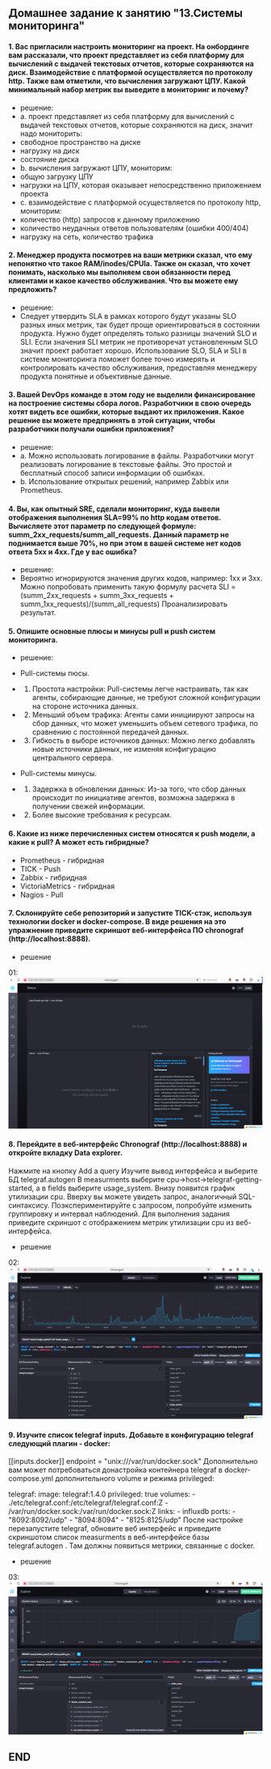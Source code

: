 ## Домашнее задание к занятию "13.Системы мониторинга"
 

#### 1. Вас пригласили настроить мониторинг на проект. На онбординге вам рассказали, что проект представляет из себя платформу для вычислений с выдачей текстовых отчетов, которые сохраняются на диск. Взаимодействие с платформой осуществляется по протоколу http. Также вам отметили, что вычисления загружают ЦПУ. Какой минимальный набор метрик вы выведите в мониторинг и почему?
* решение:
* a. проект представляет из себя платформу для вычислений с выдачей текстовых отчетов, которые сохраняются на диск, значит надо мониторить:
* свободное пространство на диске
* нагрузку на диск
* состояние диска
* b. вычисления загружают ЦПУ, мониторим:
* общую загрузку ЦПУ
* нагрузки на ЦПУ, которая оказывает непосредственно приложением проекта
* c. взаимодействие с платформой осуществляется по протоколу http, мониторим:
* количество (http) запросов к данному приложению
* количество неудачных ответов пользователям (ошибки 400/404)
* нагрузку на сеть, количество трафика

#### 2. Менеджер продукта посмотрев на ваши метрики сказал, что ему непонятно что такое RAM/inodes/CPUla. Также он сказал, что хочет понимать, насколько мы выполняем свои обязанности перед клиентами и какое качество обслуживания. Что вы можете ему предложить?
* решение:
* Следует утвердить SLA в рамках которого будут указаны SLO разных иных метрик, так будет проще ориентироваться в состоянии продукта. Нужно будет определять только разницы значений SLO и SLI. Если значения SLI метрик не противоречат установленным  SLO значит проект работает хорошо. Использование SLO, SLA и SLI в системе мониторинга поможет более точно измерять и контролировать качество обслуживания, предоставляя менеджеру продукта понятные и объективные данные.

#### 3. Вашей DevOps команде в этом году не выделили финансирование на построение системы сбора логов. Разработчики в свою очередь хотят видеть все ошибки, которые выдают их приложения. Какое решение вы можете предпринять в этой ситуации, чтобы разработчики получали ошибки приложения?
* решение:
* a. Можно использовать логирование в файлы. Разработчики могут реализовать логирование в текстовые файлы. Это простой и бесплатный способ записи информации об ошибках.
* b. Использование открытых решений, например Zabbix или Prometheus.

#### 4. Вы, как опытный SRE, сделали мониторинг, куда вывели отображения выполнения SLA=99% по http кодам ответов. Вычисляете этот параметр по следующей формуле: summ_2xx_requests/summ_all_requests. Данный параметр не поднимается выше 70%, но при этом в вашей системе нет кодов ответа 5xx и 4xx. Где у вас ошибка?
* решение:
* Вероятно игнорируются значения других кодов, например: 1xx и 3xx. Можно попробовать применить такую формулу расчета SLI = (summ_2xx_requests + summ_3xx_requests + summ_1xx_requests)/(summ_all_requests) Проанализировать результат.

#### 5. Опишите основные плюсы и минусы pull и push систем мониторинга.
* решение:
* Pull-системы пюсы.
* 1. Простота настройки: Pull-системы легче настраивать, так как агенты, собирающие данные, не требуют сложной конфигурации на стороне источника данных.
* 2. Меньший объем трафика: Агенты сами инициируют запросы на сбор данных, что может уменьшить объем сетевого трафика, по сравнению с постоянной передачей данных.
* 3. Гибкость в выборе источников данных: Можно легко добавлять новые источники данных, не изменяя конфигурацию центрального сервера.

* Pull-системы минусы.
* 1. Задержка в обновлении данных: Из-за того, что сбор данных происходит по инициативе агентов, возможна задержка в получении свежей информации.
* 2. Более высокие требования к ресурсам.

#### 6. Какие из ниже перечисленных систем относятся к push модели, а какие к pull? А может есть гибридные?
* Prometheus - гибридная
* TICK - Push
* Zabbix - гибридная
* VictoriaMetrics - гибридная
* Nagios - Pull
 
#### 7. Склонируйте себе репозиторий и запустите TICK-стэк, используя технологии docker и docker-compose. В виде решения на это упражнение приведите скриншот веб-интерфейса ПО chronograf (http://localhost:8888).
* решение

01: ![01](img/01.png)

#### 8. Перейдите в веб-интерфейс Chronograf (http://localhost:8888) и откройте вкладку Data explorer.

Нажмите на кнопку Add a query
Изучите вывод интерфейса и выберите БД telegraf.autogen
В measurments выберите cpu->host->telegraf-getting-started, а в fields выберите usage_system. Внизу появится график утилизации cpu.
Вверху вы можете увидеть запрос, аналогичный SQL-синтаксису. Поэкспериментируйте с запросом, попробуйте изменить группировку и интервал наблюдений.
Для выполнения задания приведите скриншот с отображением метрик утилизации cpu из веб-интерфейса.

* решение

02: ![02](img/02.png)

#### 9. Изучите список telegraf inputs. Добавьте в конфигурацию telegraf следующий плагин - docker:
[[inputs.docker]]
  endpoint = "unix:///var/run/docker.sock"
Дополнительно вам может потребоваться донастройка контейнера telegraf в docker-compose.yml дополнительного volume и режима privileged:

  telegraf:
    image: telegraf:1.4.0
    privileged: true
    volumes:
      - ./etc/telegraf.conf:/etc/telegraf/telegraf.conf:Z
      - /var/run/docker.sock:/var/run/docker.sock:Z
    links:
      - influxdb
    ports:
      - "8092:8092/udp"
      - "8094:8094"
      - "8125:8125/udp"
После настройке перезапустите telegraf, обновите веб интерфейс и приведите скриншотом список measurments в веб-интерфейсе базы telegraf.autogen . Там должны появиться метрики, связанные с docker.

* решение

03: ![03](img/03.png)

## END